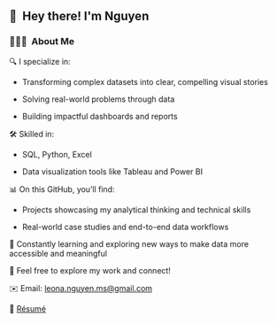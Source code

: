 
## 👋 &nbsp;Hey there! I'm Nguyen

### 👨🏻‍💻 &nbsp;About Me

🔍 I specialize in:

- Transforming complex datasets into clear, compelling visual stories

- Solving real-world problems through data

- Building impactful dashboards and reports

🛠️ Skilled in:

- SQL, Python, Excel

- Data visualization tools like Tableau and Power BI

📊 On this GitHub, you’ll find:

- Projects showcasing my analytical thinking and technical skills

- Real-world case studies and end-to-end data workflows

🚀 Constantly learning and exploring new ways to make data more accessible and meaningful

🤝 Feel free to explore my work and connect!


   ✉️ Email: leona.nguyen.ms@gmail.com

   📄 [Résumé](https://github.com/NguyenN28/Portfolio-Projects/blob/main/Resume.pdf) 
